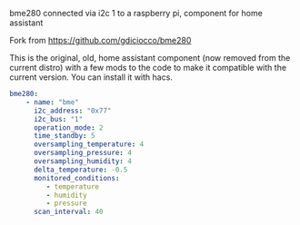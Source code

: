 bme280 connected via i2c 1 to a raspberry pi, component for home assistant 

Fork from https://github.com/gdiciocco/bme280

This is the original, old, home assistant component (now removed from the current distro) with a few mods to the code to make it compatible with the current version.
You can install it with hacs.

```yaml
bme280:
    - name: "bme"
      i2c_address: "0x77"
      i2c_bus: "1"
      operation_mode: 2
      time_standby: 5
      oversampling_temperature: 4
      oversampling_pressure: 4
      oversampling_humidity: 4
      delta_temperature: -0.5
      monitored_conditions:
         - temperature
         - humidity
         - pressure
      scan_interval: 40
```


